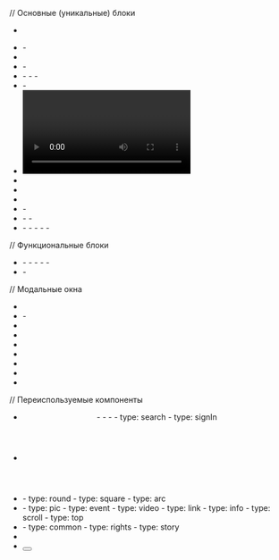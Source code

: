 // Основные (уникальные) блоки

- <Main>
- <Calendar>
  - <CalendarEvent>
- <Events>
- <Answers>
  - <AnswersItem>
- <Readings>
  - <ReadingsSection>
    - <ReadingsSectionHeader>
    - <ReadingsSectionSlider>
- <Handbook>
  - <HandbookItem>
- <Video>
- <Articles>
- <Movies>
- <Books>
- <Rights>
  - <RightsItem>
- <About>
  - <AboutContent>
  - <AboutButton>
- <UserSection>
  - <UserEvents>
    - <UserEvent>
  - <UserBlog>
    - <UserBlogNewEntry>
    - <UserBlogEntry>

// Функциональные блоки

- <Search>
  - <SearchForm>
    - <SerchInput>
      - <SearchButton>
    - <SearchOutput>
      - <SearchItem>
- <Navigation>
  - <NavigationItem>

// Модальные окна

- <VideoModal>
- <SignInModal>
  - <SignInForm>
- <MenuModal>
- <CalendarModal>
- <ApproveModal>
- <SuccessModal>
- <RecommendModal>
- <ShareModal>
- <DeleteModal>

// Переиспользуемые компоненты

- <Header>
  - <HeaderLinks>
  - <HeaderButtons>
    - <HeaderButton>
      - type: search
      - type: signIn
- <Footer>
- <Picture>
  - type: round
  - type: square
  - type: arc
- <Bubble>
  - type: pic
  - type: event
  - type: video
  - type: link
  - type: info
  - type: scroll
  - type: top
- <Article>
  - type: common
  - type: rights
  - type: story
- <Slider>
- <Button>
